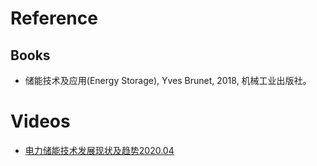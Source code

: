 # Reference

## Books

* 储能技术及应用(Energy Storage), Yves Brunet, 2018, 机械工业出版社。


# Videos

* [电力储能技术发展现状及趋势2020.04](https://www.bilibili.com/video/BV1Bo4y1o7za)